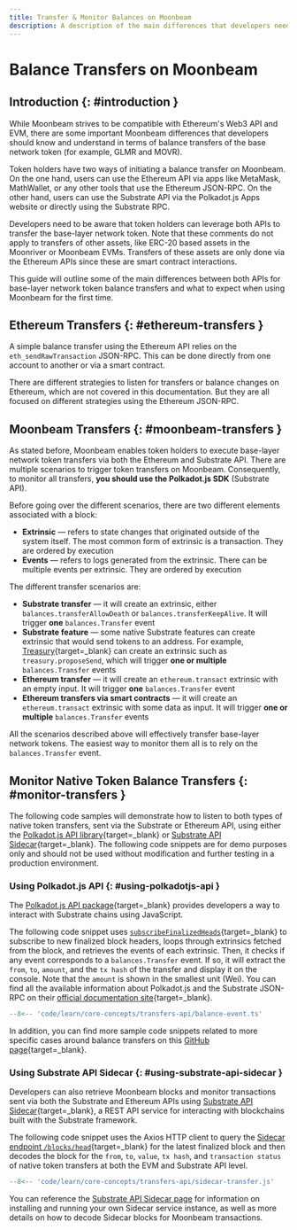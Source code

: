 ```yaml
---
title: Transfer & Monitor Balances on Moonbeam
description: A description of the main differences that developers need to understand in terms of the different balance transfers available on Moonbeam compared to Ethereum.
---
```


# Balance Transfers on Moonbeam

## Introduction {: #introduction }

While Moonbeam strives to be compatible with Ethereum's Web3 API and EVM, there are some important Moonbeam differences that developers should know and understand in terms of balance transfers of the base network token (for example, GLMR and MOVR).

Token holders have two ways of initiating a balance transfer on Moonbeam. On the one hand, users can use the Ethereum API via apps like MetaMask, MathWallet, or any other tools that use the Ethereum JSON-RPC. On the other hand, users can use the Substrate API via the Polkadot.js Apps website or directly using the Substrate RPC.

Developers need to be aware that token holders can leverage both APIs to transfer the base-layer network token. Note that these comments do not apply to transfers of other assets, like ERC-20 based assets in the Moonriver or Moonbeam EVMs. Transfers of these assets are only done via the Ethereum APIs since these are smart contract interactions.

This guide will outline some of the main differences between both APIs for base-layer network token balance transfers and what to expect when using Moonbeam for the first time.

## Ethereum Transfers {: #ethereum-transfers }

A simple balance transfer using the Ethereum API relies on the `eth_sendRawTransaction` JSON-RPC. This can be done directly from one account to another or via a smart contract.

There are different strategies to listen for transfers or balance changes on Ethereum, which are not covered in this documentation. But they are all focused on different strategies using the Ethereum JSON-RPC.

## Moonbeam Transfers {: #moonbeam-transfers }

As stated before, Moonbeam enables token holders to execute base-layer network token transfers via both the Ethereum and Substrate API. There are multiple scenarios to trigger token transfers on Moonbeam. Consequently, to monitor all transfers, **you should use the Polkadot.js SDK** (Substrate API).

Before going over the different scenarios, there are two different elements associated with a block:

 - **Extrinsic** — refers to state changes that originated outside of the system itself. The most common form of extrinsic is a transaction. They are ordered by execution
 - **Events** — refers to logs generated from the extrinsic. There can be multiple events per extrinsic. They are ordered by execution

The different transfer scenarios are:

 - **Substrate transfer** — it will create an extrinsic, either `balances.transferAllowDeath` or `balances.transferKeepAlive`. It will trigger **one** `balances.Transfer` event
 - **Substrate feature** — some native Substrate features can create extrinsic that would send tokens to an address. For example, [Treasury](/learn/features/treasury){target=\_blank} can create an extrinsic such as `treasury.proposeSend`, which will trigger **one or multiple** `balances.Transfer` events
 - **Ethereum transfer** — it will create an `ethereum.transact` extrinsic with an empty input. It will trigger **one** `balances.Transfer` event
 - **Ethereum transfers via smart contracts** — it will create an `ethereum.transact` extrinsic with some data as input. It will trigger **one or multiple** `balances.Transfer` events

All the scenarios described above will effectively transfer base-layer network tokens. The easiest way to monitor them all is to rely on the `balances.Transfer` event.

## Monitor Native Token Balance Transfers {: #monitor-transfers }

The following code samples will demonstrate how to listen to both types of native token transfers, sent via the Substrate or Ethereum API, using either the [Polkadot.js API library](https://polkadot.js.org/docs/api/start){target=\_blank} or [Substrate API Sidecar](https://github.com/paritytech/substrate-api-sidecar){target=\_blank}. The following code snippets are for demo purposes only and should not be used without modification and further testing in a production environment.

### Using Polkadot.js API {: #using-polkadotjs-api }

The [Polkadot.js API package](https://polkadot.js.org/docs/api/start){target=\_blank} provides developers a way to interact with Substrate chains using JavaScript.

The following code snippet uses [`subscribeFinalizedHeads`](https://polkadot.js.org/docs/substrate/rpc/#subscribefinalizedheads-header){target=\_blank} to subscribe to new finalized block headers, loops through extrinsics fetched from the block, and retrieves the events of each extrinsic. Then, it checks if any event corresponds to a `balances.Transfer` event. If so, it will extract the `from`, `to`, `amount`, and the `tx hash` of the transfer and display it on the console. Note that the `amount` is shown in the smallest unit (Wei).  You can find all the available information about Polkadot.js and the Substrate JSON-RPC on their [official documentation site](https://polkadot.js.org/docs/substrate/rpc){target=\_blank}.

```ts
--8<-- 'code/learn/core-concepts/transfers-api/balance-event.ts'
```

In addition, you can find more sample code snippets related to more specific cases around balance transfers on this [GitHub page](https://gist.github.com/crystalin/b2ce44a208af60d62b5ecd1bad513bce){target=\_blank}.

### Using Substrate API Sidecar {: #using-substrate-api-sidecar }

Developers can also retrieve Moonbeam blocks and monitor transactions sent via both the Substrate and Ethereum APIs using [Substrate API Sidecar](https://github.com/paritytech/substrate-api-sidecar){target=\_blank}, a REST API service for interacting with blockchains built with the Substrate framework.

The following code snippet uses the Axios HTTP client to query the [Sidecar endpoint `/blocks/head`](https://paritytech.github.io/substrate-api-sidecar/dist){target=\_blank} for the latest finalized block and then decodes the block for the `from`, `to`, `value`, `tx hash`, and `transaction status` of native token transfers at both the EVM and Substrate API level.

```js
--8<-- 'code/learn/core-concepts/transfers-api/sidecar-transfer.js'
```

You can reference the [Substrate API Sidecar page](/builders/build/substrate-api/sidecar) for information on installing and running your own Sidecar service instance, as well as more details on how to decode Sidecar blocks for Moonbeam transactions.
